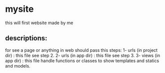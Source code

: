 # mysite
 this will first website made by me

## descriptions:
 for see a page or anything in web should pass this steps:
    1- urls (in project dir) : this file see step 2.
    2- urls (in app dir) : this file see step 3.
    3- views (in app dir) : this file handle functions or classes to show 
    templates and statics and models.
